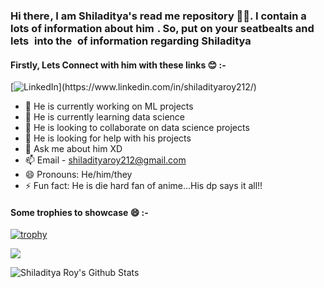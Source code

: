 ### Hi there<img src= https://media.tenor.com/images/b617c36f9db276d3146e974b8ff64f4c/tenor.gif width=1px>, I am Shiladitya's read me repository 👨‍💻. I contain a lots of information about him <img src= https://media.tenor.com/images/9ff011fc554c97e33caea190a301fcb4/tenor.gif width=1px>. So, put on your seatbealts and lets <img src= https://media.tenor.com/images/ee5e3af0efd1bf7292a099ded06c2e80/tenor.gif width=1px> into the <img src= https://media.tenor.com/images/9d8210d2094d9eea0010ca67d0cfbe62/tenor.gif  width=1px> of information regarding Shiladitya <img src= https://media.tenor.com/images/67c179763027482922c8af0943b13a09/tenor.gif  width=1px>

#### Firstly, Lets Connect with him with these links 😊 :-
[![LinkedIn](	https://img.shields.io/badge/LinkedIn-0077B5?style=for-the-badge&logo=linkedin&logoColor=black&"height:10px")](https://www.linkedin.com/in/shiladityaroy212/)

- 🔭 He is currently working on ML projects
- 🌱 He is currently learning data science
- 👯 He is looking to collaborate on data science projects
- 🤔 He is looking for help with his projects
- 💬 Ask me about him XD
- 📫 Email - shiladityaroy212@gmail.com
- 😄 Pronouns: He/him/they
- ⚡ Fun fact: He is die hard fan of anime...His dp says it all!!

#### Some trophies to showcase 😄 :-
[![trophy](https://github-profile-trophy.vercel.app/?username=shiladityaroy212&theme=gray)](https://github.com/shiladityaroy212/github-profile-trophy)
<br>


![](https://komarev.com/ghpvc/?username=shiladityaroy212&color=blue&style=flat-square)

<img align="left" alt="Shiladitya Roy's Github Stats" src="https://github-readme-stats.vercel.app/api?username=shiladityaroy212&theme=chartreuse-dark&show_icons=true&hide_border=true"/>

